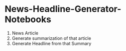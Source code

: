 # News-Headline-Generator-Notebooks

1. News Article
2. Generate summarization of that article
3. Generate Headline from that Summary
